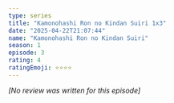 ```yaml
---
type: series
title: "Kamonohashi Ron no Kindan Suiri 1x3"
date: "2025-04-22T21:07:44"
name: "Kamonohashi Ron no Kindan Suiri"
season: 1
episode: 3
rating: 4
ratingEmoji: ⭐️⭐️⭐️⭐️
---
```


*[No review was written for this episode]*
